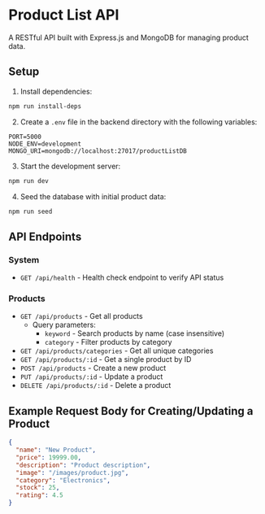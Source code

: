 # Product List API

A RESTful API built with Express.js and MongoDB for managing product data.

## Setup

1. Install dependencies:
```bash
npm run install-deps
```

2. Create a `.env` file in the backend directory with the following variables:
```
PORT=5000
NODE_ENV=development
MONGO_URI=mongodb://localhost:27017/productListDB
```

3. Start the development server:
```bash
npm run dev
```

4. Seed the database with initial product data:
```bash
npm run seed
```

## API Endpoints

### System

- `GET /api/health` - Health check endpoint to verify API status

### Products

- `GET /api/products` - Get all products
  - Query parameters:
    - `keyword` - Search products by name (case insensitive)
    - `category` - Filter products by category
- `GET /api/products/categories` - Get all unique categories
- `GET /api/products/:id` - Get a single product by ID
- `POST /api/products` - Create a new product
- `PUT /api/products/:id` - Update a product
- `DELETE /api/products/:id` - Delete a product

## Example Request Body for Creating/Updating a Product

```json
{
  "name": "New Product",
  "price": 19999.00,
  "description": "Product description",
  "image": "/images/product.jpg",
  "category": "Electronics",
  "stock": 25,
  "rating": 4.5
}
``` 